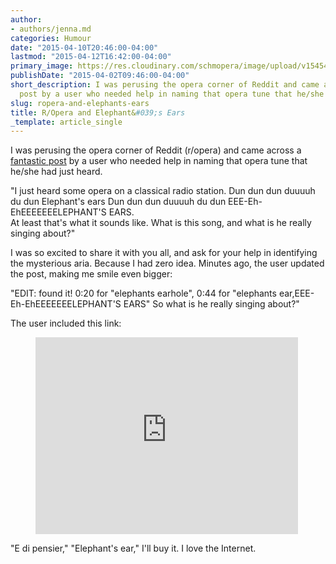 ```yaml
---
author:
- authors/jenna.md
categories: Humour
date: "2015-04-10T20:46:00-04:00"
lastmod: "2015-04-12T16:42:00-04:00"
primary_image: https://res.cloudinary.com/schmopera/image/upload/v1545409169/media/webhook-uploads/1428713070178/ElephantEars.jpg.jpg
publishDate: "2015-04-02T09:46:00-04:00"
short_description: I was perusing the opera corner of Reddit and came across a fantastic
  post by a user who needed help in naming that opera tune that he/she had just heard.
slug: ropera-and-elephants-ears
title: R/Opera and Elephant&#039;s Ears
_template: article_single
---
```


I was perusing the opera corner of Reddit (r/opera) and came across a [fantastic post](http://www.reddit.com/r/opera/comments/3168tw/opera_about_elephants_ears/) by a user who needed help in naming that opera tune that he/she had just heard. 

"I just heard some opera on a classical radio station. Dun dun dun duuuuh du dun Elephant's ears Dun dun dun duuuuh du dun EEE-Eh-EhEEEEEEELEPHANT'S EARS.  
At least that's what it sounds like. What is this song, and what is he really singing about?" 

I was so excited to share it with you all, and ask for your help in identifying the mysterious aria. Because I had zero idea. Minutes ago, the user updated the post, making me smile even bigger: 

"EDIT: found it! 0:20 for "elephants earhole", 0:44 for "elephants ear,EEE-Eh-EhEEEEEEELEPHANT'S EARS" So what is he really singing about?" 

The user included this link:

<figure data-type="video">
	<iframe width="420" height="315" src="https://www.youtube.com/embed/xCFEk6Y8TmM" frameborder="0" allowfullscreen></iframe>
</figure>

"E di pensier," "Elephant's ear," I'll buy it. I love the Internet.
